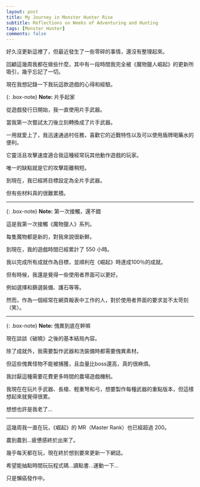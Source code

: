 ```yaml
---
layout: post
title: My Journey in Monster Hunter Rise
subtitle: Reflections on Weeks of Adventuring and Hunting
tags: [Monster Hunter]
comments: false
---
```


好久沒更新這裡了，但最近發生了一些零碎的事情，還沒有整理起來。

回顧這幾周我都在做些什麼，其中有一段時間我完全被《魔物獵人崛起》的更新所吸引，幾乎忘記了一切。

現在我想記錄一下我玩這款遊戲的心得和經驗。

{: .box-note}
**Note:** 片手起家

從遊戲發行日開始，我一直使用片手武器。

當我第一次嘗試太刀後立刻轉換成了片手武器。

一用就愛上了，我迅速通過村任務，喜歡它的近戰特性以及可以使用盾牌喝藥水的便利。

它靈活且攻擊速度適合我這種經常玩其他動作遊戲的玩家。

唯一的缺點就是它的攻擊距離稍短。

到現在，我已經將目標設定為全片手武器。

但有些材料真的很難累積。

---

{: .box-note}
**Note:** 第一次接觸，還不錯

這是我第一次接觸《魔物獵人》系列。

每隻魔物都是新的，對我來說很新鮮。

到現在，我的遊戲時間已經累計了 550 小時。

我以完成所有成就作為目標，並順利在《崛起》時達成100％的成就。

但有時候，我還是覺得一些使用者界面可以更好。

例如選擇和篩選裝備、護石等等。

然而，作為一個經常在網頁報表中工作的人，對於使用者界面的要求並不太苛刻（笑）。

---

{: .box-note}
**Note:** 傀異到底在幹嘛

現在談談《破曉》之後的基本結局內容。

除了成就外，我需要製作武器和洗裝備時都需要傀異素材。

但這些傀異怪物不能被捕獲，且血量比boss還高，真的很麻煩。

我討厭這種需要花費更多時間的農場遊戲機制。

我現在在玩片手武器、長槍、輕重弩和弓，想要製作每種武器的重點版本，但這樣想起來就覺得很累。

想想也許是我老了...

---

這幾周我一直在玩，《崛起》的 MR（Master Rank）也已經超過 200。

農到農到...疲憊感終於出來了。

幾乎每天都在玩，現在終於想到要來更新一下網誌。

希望能抽點時間玩玩程式碼...讀點書...運動一下...

只是懶癌發作中。
